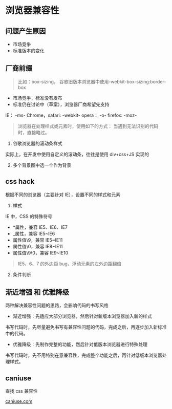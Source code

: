 # 浏览器兼容性

## 问题产生原因

- 市场竞争
- 标准版本的变化

## 厂商前缀

> 比如：box-sizing， 谷歌旧版本浏览器中使用-webkit-box-sizing:border-box

- 市场竞争，标准没有发布
- 标准仍在讨论中（草案），浏览器厂商希望先支持

IE： -ms-
Chrome，safari: -webkit-
opera： -o-
firefox: -moz-

> 浏览器在处理样式或元素时，使用如下的方式：
> 当遇到无法识别的代码时，直接略过。

1. 谷歌浏览器的滚动条样式

实际上，在开发中使用自定义的滚动条，往往是使用 div+css+JS 实现的

2. 多个背景图中选一个作为背景

## css hack

根据不同的浏览器（主要针对 IE），设置不同的样式和元素

1. 样式

IE 中，CSS 的特殊符号

- \*属性，兼容 IE5、IE6、IE7
- \_属性，兼容 IE5~IE6
- 属性值\9，兼容 IE5~IE11
- 属性值\0，兼容 IE8~IE11
- 属性值\9\0，兼容 IE9~IE10

> IE5、6、7 的外边距 bug，浮动元素的左外边距翻倍

2. 条件判断

## 渐近增强 和 优雅降级

两种解决兼容性问题的思路，会影响代码的书写风格

- 渐近增强：先适应大部分浏览器，然后针对新版本浏览器加入新的样式

书写代码时，先尽量避免书写有兼容性问题的代码，完成之后，再逐步加入新标准中的代码。

- 优雅降级：先制作完整的功能，然后针对低版本浏览器进行特殊处理

书写代码时，先不用特别在意兼容性，完成整个功能之后，再针对低版本浏览器处理样式。

## caniuse

查找 css 兼容性

[caniuse.com](https://caniuse.com/)
